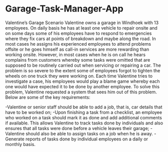 # Garage-Task-Manager-App
Valentine’s Garage Scenario
Valentine owns a garage in Windhoek with 13 employees. On daily basis he has
at least one vehicle to repair onsite and on some days some of his employees have to
respond to emergencies where they fix cars at points of breakdown and maybe along
the road. In most cases he assigns his experienced employees to attend problems
offsite or he goes himself as call-in services are more rewarding than working onsite.
However, in most cases when he is on call he hears complains from customers whereby
some tasks were omitted that are supposed to be routinely carried out when servicing
or repairing a car. The problem is so severe to the extent some of employees forgot to
tighten the wheels on one truck they were working on. Each time Valentine tries to
investigate a case, his employees would play a blame game whereby each one would
have expected it to be done by another employee. To solve this problem, Valentine
requested a system that sees him out of this problem. Below are some of the key
requirements:

-Valentine or senior staff should be able to add a job, that is, car details that
have to be worked on;
-Upon finishing a task from a checklist, an employee who worked on a task
should mark it as done and add additional comments if available. This allows
Valentine to track tasks done by individuals and also ensures that all tasks were
done before a vehicle leaves their garage;
-Valentine should also be able to assign tasks on a job when he is away.
-Generate reports of tasks done by individual employees on a daily or monthly
basis.
